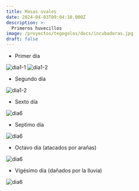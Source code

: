 ```yaml
---
title: Masas ovales
date: 2024-04-03T09:04:10.000Z
description: >-
  Primeros huvecillos
image: /proyectos/tegogolos/docs/incubadoras.jpg
draft: false
---
```


- Primer día 

![dia1-1](/proyectos/tegogolos/docs/masaH.jpg)
![dia1-2](/proyectos/tegogolos/docs/masah0.jpg)

- Segundo día

![dia1-2](/proyectos/tegogolos/docs/masah1.jpg)


- Sexto día

![dia6](/proyectos/tegogolos/docs/IMG-20240409-WA0006.jpg)

- Septimo día

![dia6](/proyectos/tegogolos/docs/IMG-20240410-WA0002.jpg)

- Octavo día (atacados por arañas)

![dia6](/proyectos/tegogolos/docs/IMG-20240411-WA0006.jpg)

- Vigésimo día (dañados por la lluvia)

![dia6](/proyectos/tegogolos/docs/IMG-20240423-WA0006.jpg)
